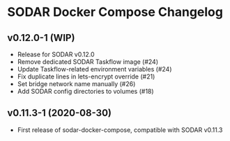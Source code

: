 # SODAR Docker Compose Changelog

## v0.12.0-1 (WIP)

- Release for SODAR v0.12.0
- Remove dedicated SODAR Taskflow image (#24)
- Update Taskflow-related environment variables (#24)
- Fix duplicate lines in lets-encrypt override (#21)
- Set bridge network name manually (#26)
- Add SODAR config directories to volumes (#18)

## v0.11.3-1 (2020-08-30)

- First release of sodar-docker-compose, compatible with SODAR v0.11.3
